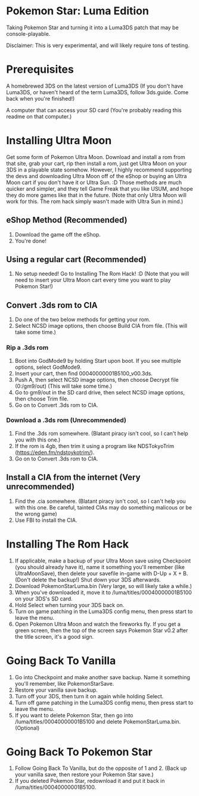 # Pokemon Star: Luma Edition
Taking Pokemon Star and turning it into a Luma3DS patch that may be console-playable.

Disclaimer: This is very experimental, and will likely require tons of testing.

# Prerequisites #

A homebrewed 3DS on the latest version of Luma3DS (If you don't have Luma3DS, or haven't heard of the term Luma3DS, follow 3ds.guide. Come back when you're finished!)

A computer that can access your SD card (You're probably reading this readme on that computer.)


# Installing Ultra Moon #

Get some form of Pokemon Ultra Moon. Download and install a rom from that site, grab your cart, rip then install a rom, just get Ultra Moon on your 3DS in a playable state somehow. However, I highly recommend supporting the devs and downloading Ultra Moon off of the eShop or buying an Ultra Moon cart if you don't have it or Ultra Sun. :D Those methods are much quicker and simpler, and they tell Game Freak that you like USUM, and hope they do more games like that in the future.
(Note that only Ultra Moon will work for this. The rom hack simply wasn't made with Ultra Sun in mind.)

## eShop Method (Recommended) ##
1. Download the game off the eShop.
2. You're done!

## Using a regular cart (Recommended) ##
1. No setup needed! Go to Installing The Rom Hack! :D (Note that you will need to insert your Ultra Moon cart every time you want to play Pokemon Star!)

## Convert .3ds rom to CIA ##
1. Do one of the two below methods for getting your rom.
2. Select NCSD image options, then choose Build CIA from file. (This will take some time.)

### Rip a .3ds rom ###
1. Boot into GodMode9 by holding Start upon boot. If you see multiple options, select GodMode9.
2. Insert your cart, then find 00040000001B5100_v00.3ds.
3. Push A, then select NCSD image options, then choose Decrypt file (0:/gm9/out) (This will take some time.)
4. Go to gm9/out in the SD card drive, then select NCSD image options, then choose Trim file.
5. Go on to Convert .3ds rom to CIA.

### Download a .3ds rom (Unrecommended) ###
1. Find the .3ds rom somewhere. (Blatant piracy isn't cool, so I can't help you with this one.)
2. If the rom is 4gb, then trim it using a program like NDSTokyoTrim (https://eden.fm/ndstoykotrim/).
3. Go on to Convert .3ds rom to CIA.



## Install a CIA from the internet (Very unrecommended) ##
1. Find the .cia somewhere. (Blatant piracy isn't cool, so I can't help you with this one. Be careful, tainted CIAs may do something malicous or be the wrong game)
2. Use FBI to install the CIA.



# Installing The Rom Hack #

1. If applicable, make a backup of your Ultra Moon save using Checkpoint (you should already have it), name it something you'll remember (like UltraMoonSave), then delete your savefile in-game with D-Up + X + B. (Don't delete the backup!) Shut down your 3DS afterwards.
2. Download PokemonStarLuma.bin (Very large, so will likely take a while.)
3. When you've downloaded it, move it to /luma/titles/00040000001B5100 on your 3DS's SD card.
4. Hold Select when turning your 3DS back on.
5. Turn on game patching in the Luma3DS config menu, then press start to leave the menu.
6. Open Pokemon Ultra Moon and watch the fireworks fly. If you get a green screen, then the top of the screen says Pokemon Star v0.2 after the title screen, it's a good sign.


# Going Back To Vanilla #

1. Go into Checkpoint and make another save backup. Name it something you'll remember, like PokemonStarSave.
2. Restore your vanilla save backup.
3. Turn off your 3DS, then turn it on again while holding Select.
4. Turn off game patching in the Luma3DS config menu, then press start to leave the menu.
5. If you want to delete Pokemon Star, then go into /luma/titles/00040000001B5100 and delete PokemonStarLuma.bin. (Optional)


# Going Back To Pokemon Star #

1. Follow Going Back To Vanilla, but do the opposite of 1 and 2. (Back up your vanilla save, then restore your Pokemon Star save.)
2. If you deleted Pokemon Star, redownload it and put it back in /luma/titles/00040000001B5100.
